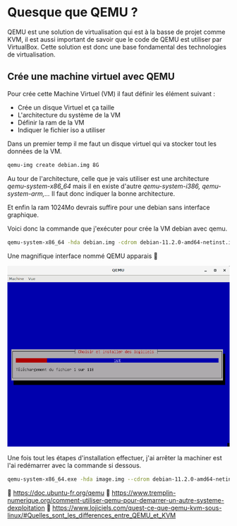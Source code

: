 # Quesque que QEMU  ?

QEMU est une solution de virtualisation qui est à la basse de projet comme KVM, il est aussi important de savoir que le code de QEMU est utiliser par VirtualBox. Cette solution est donc une base fondamental des technologies de virtualisation.

## Crée une machine virtuel avec QEMU

Pour crée cette Machine Virtuel (VM) il faut définir les élément suivant :

- Crée un disque Virtuel et ça taille
- L'architecture du système de la VM
- Définir la ram de la VM
- Indiquer le fichier iso a utiliser

Dans un premier temp il me faut un disque virtuel qui va stocker tout les données de la VM.

```bash
qemu-img create debian.img 8G
```



Au tour de l'architecture, celle que je vais utiliser est une architecture *qemu-system-x86_64* mais il en existe d'autre *qemu-system-i386, qemu-system-arm,...* Il faut donc indiquer la bonne architecture.

Et enfin la ram 1024Mo devrais suffire pour une debian sans interface graphique.

Voici donc la commande que j'exécuter pour crée la VM debian avec qemu.

```bash
qemu-system-x86_64 -hda debian.img -cdrom debian-11.2.0-amd64-netinst.iso -m 1024M -boot order=dc
```

Une magnifique interface nommé QEMU apparais 🥳

![image-20220313013113297](qemu.assets/image-20220313013113297.png)

Une fois tout les étapes d'installation effectuer, j'ai arrêter la machiner est l'ai redémarrer avec la commande si dessous.

```bash
qemu-system-x86_64.exe -hda image.img --cdrom debian-11.2.0-amd64-netinst.iso -m 1024M
```

📝 https://doc.ubuntu-fr.org/qemu
📝 https://www.tremplin-numerique.org/comment-utiliser-qemu-pour-demarrer-un-autre-systeme-dexploitation
📝 https://www.lojiciels.com/quest-ce-que-qemu-kvm-sous-linux/#Quelles_sont_les_differences_entre_QEMU_et_KVM